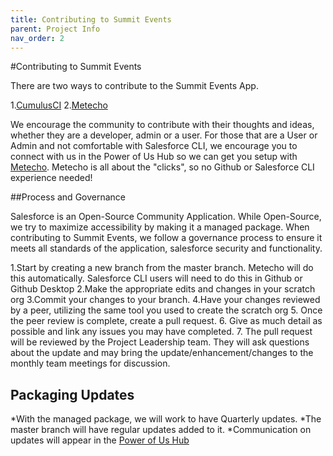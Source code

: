 ```yaml
---
title: Contributing to Summit Events
parent: Project Info
nav_order: 2
---
```


#Contributing to Summit Events

There are two ways to contribute to the Summit Events App.

1.[CumulusCI](https://github.com/SFDO-Community-Sprints/Summit-Events-App/wiki/Contribute-to-Summit-Events-using-CumulusCI)
2.[Metecho](https://github.com/SFDO-Community-Sprints/Summit-Events-App/wiki/Contribute-to-Summit-Events-with-Metecho) 

We encourage the community to contribute with their thoughts and ideas, whether they are a developer, admin or a user.  For those that are a User or Admin and not comfortable with Salesforce CLI, we encourage you to connect with us in the Power of Us Hub so we can get you setup with [Metecho](https://github.com/SFDO-Community-Sprints/Summit-Events-App/wiki/Contribute-to-Summit-Events-with-Metecho). Metecho is all about the "clicks", so no Github or Salesforce CLI experience needed!

##Process and Governance

Salesforce is an Open-Source Community Application. While Open-Source, we try to maximize accessibility by making it a managed package.  When contributing to Summit Events, we follow a governance process to ensure it meets all standards of the application, salesforce security and functionality.

1.Start by creating a new branch from the master branch. Metecho will do this automatically. Salesforce CLI users will need to do this in Github or Github Desktop
2.Make the appropriate edits and changes in your scratch org
3.Commit your changes to your branch.
4.Have your changes reviewed by a peer, utilizing the same tool you used to create the scratch org
5. Once the peer review is complete, create a pull request.
6. Give as much detail as possible and link any issues you may have completed.
7. The pull request will be reviewed by the Project Leadership team.  They will ask questions about the update and may bring the update/enhancement/changes to the monthly team meetings for discussion.

## Packaging Updates
*With the managed package, we will work to have Quarterly updates.
*The master branch will have regular updates added to it.
*Communication on updates will appear in the [Power of Us Hub](https://powerofus.force.com/s/group/0F91E000000bo8OSAQ/sprint-project-summit-events-app)
